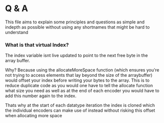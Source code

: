 # Q & A
This file aims to explain some principles and questions as simple and indepth as possible without using any shortnames that might be hard to understand

### What is that virtual Index?
The index variable isnt live updated to point to the next free byte in the array buffer.

Why? Because using the allocateMoreSpace function (which ensures you're not trying to access elements that lay beyond the size of the arraybuffer) would offset your index before writing your bytes to the array.
This is to reduce duplicate code as you would one have to tell the allocate function what size you need
as well as at the end of each encoder you would have to add this number again to the index.

Thats why at the start of each datatype iteration the index is cloned which the individual encoders can make use of instead without risking this offset when allocating more space

###